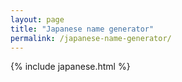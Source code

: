 ```yaml
---
layout: page
title: "Japanese name generator"
permalink: /japanese-name-generator/
---
```

{% include japanese.html %}
